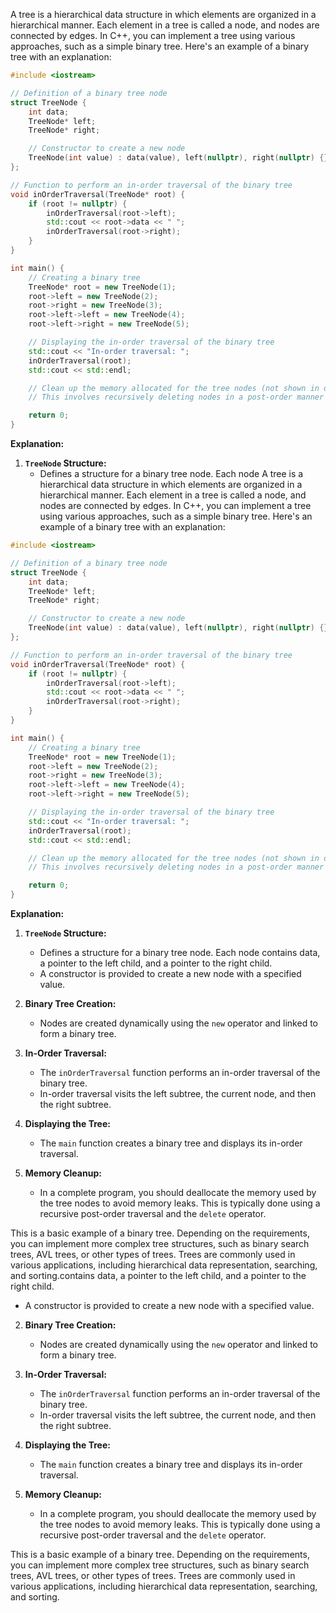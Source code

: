A tree is a hierarchical data structure in which elements are organized in a hierarchical manner. Each element in a tree is called a node, and nodes are connected by edges. In C++, you can implement a tree using various approaches, such as a simple binary tree. Here's an example of a binary tree with an explanation:

```cpp
#include <iostream>

// Definition of a binary tree node
struct TreeNode {
    int data;
    TreeNode* left;
    TreeNode* right;

    // Constructor to create a new node
    TreeNode(int value) : data(value), left(nullptr), right(nullptr) {}
};

// Function to perform an in-order traversal of the binary tree
void inOrderTraversal(TreeNode* root) {
    if (root != nullptr) {
        inOrderTraversal(root->left);
        std::cout << root->data << " ";
        inOrderTraversal(root->right);
    }
}

int main() {
    // Creating a binary tree
    TreeNode* root = new TreeNode(1);
    root->left = new TreeNode(2);
    root->right = new TreeNode(3);
    root->left->left = new TreeNode(4);
    root->left->right = new TreeNode(5);

    // Displaying the in-order traversal of the binary tree
    std::cout << "In-order traversal: ";
    inOrderTraversal(root);
    std::cout << std::endl;

    // Clean up the memory allocated for the tree nodes (not shown in detail here)
    // This involves recursively deleting nodes in a post-order manner

    return 0;
}
```

**Explanation:**

1. **`TreeNode` Structure:**
   - Defines a structure for a binary tree node. Each node A tree is a hierarchical data structure in which elements are organized in a hierarchical manner. Each element in a tree is called a node, and nodes are connected by edges. In C++, you can implement a tree using various approaches, such as a simple binary tree. Here's an example of a binary tree with an explanation:

```cpp
#include <iostream>

// Definition of a binary tree node
struct TreeNode {
    int data;
    TreeNode* left;
    TreeNode* right;

    // Constructor to create a new node
    TreeNode(int value) : data(value), left(nullptr), right(nullptr) {}
};

// Function to perform an in-order traversal of the binary tree
void inOrderTraversal(TreeNode* root) {
    if (root != nullptr) {
        inOrderTraversal(root->left);
        std::cout << root->data << " ";
        inOrderTraversal(root->right);
    }
}

int main() {
    // Creating a binary tree
    TreeNode* root = new TreeNode(1);
    root->left = new TreeNode(2);
    root->right = new TreeNode(3);
    root->left->left = new TreeNode(4);
    root->left->right = new TreeNode(5);

    // Displaying the in-order traversal of the binary tree
    std::cout << "In-order traversal: ";
    inOrderTraversal(root);
    std::cout << std::endl;

    // Clean up the memory allocated for the tree nodes (not shown in detail here)
    // This involves recursively deleting nodes in a post-order manner

    return 0;
}
```

**Explanation:**

1. **`TreeNode` Structure:**
   - Defines a structure for a binary tree node. Each node contains data, a pointer to the left child, and a pointer to the right child.
   - A constructor is provided to create a new node with a specified value.

2. **Binary Tree Creation:**
   - Nodes are created dynamically using the `new` operator and linked to form a binary tree.

3. **In-Order Traversal:**
   - The `inOrderTraversal` function performs an in-order traversal of the binary tree.
   - In-order traversal visits the left subtree, the current node, and then the right subtree.

4. **Displaying the Tree:**
   - The `main` function creates a binary tree and displays its in-order traversal.

5. **Memory Cleanup:**
   - In a complete program, you should deallocate the memory used by the tree nodes to avoid memory leaks. This is typically done using a recursive post-order traversal and the `delete` operator.

This is a basic example of a binary tree. Depending on the requirements, you can implement more complex tree structures, such as binary search trees, AVL trees, or other types of trees. Trees are commonly used in various applications, including hierarchical data representation, searching, and sorting.contains data, a pointer to the left child, and a pointer to the right child.
   - A constructor is provided to create a new node with a specified value.

2. **Binary Tree Creation:**
   - Nodes are created dynamically using the `new` operator and linked to form a binary tree.

3. **In-Order Traversal:**
   - The `inOrderTraversal` function performs an in-order traversal of the binary tree.
   - In-order traversal visits the left subtree, the current node, and then the right subtree.

4. **Displaying the Tree:**
   - The `main` function creates a binary tree and displays its in-order traversal.

5. **Memory Cleanup:**
   - In a complete program, you should deallocate the memory used by the tree nodes to avoid memory leaks. This is typically done using a recursive post-order traversal and the `delete` operator.

This is a basic example of a binary tree. Depending on the requirements, you can implement more complex tree structures, such as binary search trees, AVL trees, or other types of trees. Trees are commonly used in various applications, including hierarchical data representation, searching, and sorting.